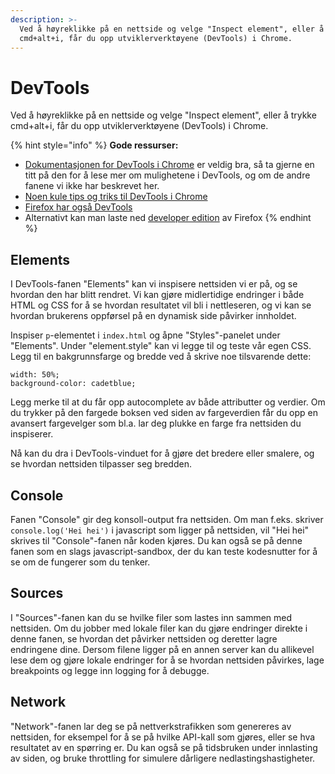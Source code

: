 ```yaml
---
description: >-
  Ved å høyreklikke på en nettside og velge "Inspect element", eller å trykke
  cmd+alt+i, får du opp utviklerverktøyene (DevTools) i Chrome.
---
```


# DevTools

Ved å høyreklikke på en nettside og velge "Inspect element", eller å trykke cmd+alt+i, får du opp utviklerverktøyene \(DevTools\) i Chrome.

{% hint style="info" %}
**Gode ressurser:**

* [Dokumentasjonen for DevTools i Chrome](https://developers.google.com/web/tools/chrome-devtools/) er veldig bra, så ta gjerne en titt på den for å lese mer om mulighetene i DevTools, og om de andre fanene vi ikke har beskrevet her.
* [Noen kule tips og triks til DevTools i Chrome](https://medium.freecodecamp.org/cool-chrome-devtools-tips-and-tricks-you-wish-you-knew-already-f54f65df88d2?source=linkShare-d0807c085137-1534676644)
* [Firefox har også DevTools](https://developer.mozilla.org/son/docs/Tools)
* Alternativt kan man laste ned [developer edition](https://www.mozilla.org/en-US/firefox/developer/) av Firefox
{% endhint %}

## Elements

I DevTools-fanen "Elements" kan vi inspisere nettsiden vi er på, og se hvordan den har blitt rendret. Vi kan gjøre midlertidige endringer i både HTML og CSS for å se hvordan resultatet vil bli i nettleseren, og vi kan se hvordan brukerens oppførsel på en dynamisk side påvirker innholdet.

Inspiser `p`-elementet i `index.html` og åpne "Styles"-panelet under "Elements". Under "element.style" kan vi legge til og teste vår egen CSS. Legg til en bakgrunnsfarge og bredde ved å skrive noe tilsvarende dette:

```text
width: 50%;
background-color: cadetblue;
```

Legg merke til at du får opp autocomplete av både attributter og verdier. Om du trykker på den fargede boksen ved siden av fargeverdien får du opp en avansert fargevelger som bl.a. lar deg plukke en farge fra nettsiden du inspiserer.

Nå kan du dra i DevTools-vinduet for å gjøre det bredere eller smalere, og se hvordan nettsiden tilpasser seg bredden.

## Console

Fanen "Console" gir deg konsoll-output fra nettsiden. Om man f.eks. skriver `console.log('Hei hei')` i javascript som ligger på nettsiden, vil "Hei hei" skrives til "Console"-fanen når koden kjøres. Du kan også se på denne fanen som en slags javascript-sandbox, der du kan teste kodesnutter for å se om de fungerer som du tenker.

## Sources

I "Sources"-fanen kan du se hvilke filer som lastes inn sammen med nettsiden. Om du jobber med lokale filer kan du gjøre endringer direkte i denne fanen, se hvordan det påvirker nettsiden og deretter lagre endringene dine. Dersom filene ligger på en annen server kan du allikevel lese dem og gjøre lokale endringer for å se hvordan nettsiden påvirkes, lage breakpoints og legge inn logging for å debugge.

## Network

"Network"-fanen lar deg se på nettverkstrafikken som genereres av nettsiden, for eksempel for å se på hvilke API-kall som gjøres, eller se hva resultatet av en spørring er. Du kan også se på tidsbruken under innlasting av siden, og bruke throttling for simulere dårligere nedlastingshastigheter.

